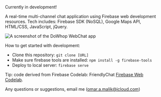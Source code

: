 Currently in development! 

A real-time multi-channel chat application using Firebase web development resources. Tech includes: Firebase SDK (NoSQL), Google Maps API, HTML/CSS, JavaScript, jQuery.

![A screenshot of the DoWhop WebChat app](https://docs.google.com/drawings/d/1lrZ7vGGXalN2at4IQEOSvC8hkwWq8ulvsOUnQjbNcQs/pub?w=796&h=783)

How to get started with development:

* Clone this repository: `git clone [URL]`
* Make sure firebase tools are installed: `npm install -g firebase-tools`
* Deploy to local server: `firebase serve`

Tip: code derived from Firebase Codelab: FriendlyChat [Firebase Web Codelab](https://codelabs.developers.google.com/codelabs/firebase-web/).

Any questions or suggestions, email me (omar.a.malik@icloud.com) 
